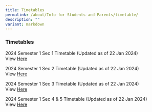 ```yaml
---
title: Timetables
permalink: /about/Info-for-Students-and-Parents/timetable/
description: ""
variant: markdown
---
```

### **Timetables**


2024 Semester 1 Sec 1 Timetable (Updated as of 22 Jan 2024) <br>
View [Here](https://drive.google.com/file/d/1kr_m2hNVXnpuAF2yS7D3P13OqSn6jF23/view?usp=drive_link)

2024 Semester 1 Sec 2 Timetable (Updated as of 22 Jan 2024)<br>
View [Here](https://drive.google.com/file/d/1RgGKnffagqjQE7JgJ8vfxs3dI1cFMzmX/view?usp=drive_link)

2024 Semester 1 Sec 3 Timetable (Updated as of 22 Jan 2024)<br>
View [Here](https://drive.google.com/file/d/1FJQmlz_l2q7yRWpJxmgIiF43ud0hGek6/view?usp=drive_link)

2024 Semester 1 Sec 4 &amp; 5 Timetable (Updated as of 22 Jan 2024) <br>
View [Here](https://drive.google.com/file/d/1QwIL-mcNQNcoe3JN9U_Rrg9PxkliCmkC/view?usp=drive_link)